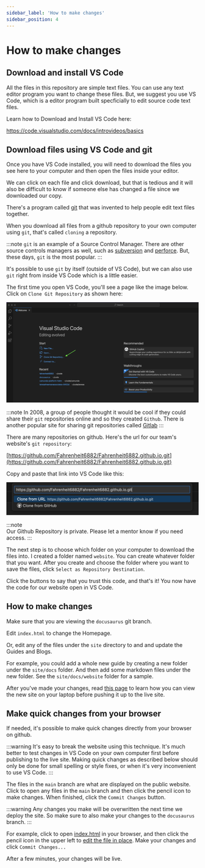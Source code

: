 ```yaml
---
sidebar_label: 'How to make changes'
sidebar_position: 4
---
```


# How to make changes

## Download and install VS Code

All the files in this repository are simple text files. You can use any text editor program you want to change these files. But, we suggest you use VS Code, which is a editor program built specficially to edit source code text files. 

Learn how to Download and Install VS Code here: 

https://code.visualstudio.com/docs/introvideos/basics

## Download files using VS Code and git

Once you have VS Code installed, you will need to download the files you see here to your computer and then open the files inside your editor.

We can click on each file and click download, but that is tedious and it will also be difficult to know if someone else has changed a file since we downloaded our copy. 

There's a program called [git](https://git-scm.com/) that was invented to help people edit text files together. 

When you download all files from a github repository to your own computer using `git`, that's called `cloning` a repository. 

:::note
`git` is an example of a Source Control Manager. There are other source controls managers as well, such as [subversion](https://subversion.apache.org/) and [perforce](https://www.perforce.com/). But, these days, `git` is the most popular. 
:::

It's possible to use `git` by itself (outside of VS Code), but we can also use `git` right from inside VS Code which is a little easier. 

The first time you open VS Code, you'll see a page like the image below. Click on `Clone Git Repository` as shown here: 

![VS Code Git Clone](img/readme-vs-code1.png)

:::note
In 2008, a group of people thought it would be cool if they could share their `git` repositories online and so they created `Github`. There is another popular site for sharing git repositories called [Gitlab](https://about.gitlab.com/)
:::

There are many repositories on github. Here's the url for our team's website's `git repository`:

[https://github.com/Fahrenheit6882/Fahrenheit6882.github.io.git](https://github.com/Fahrenheit6882/Fahrenheit6882.github.io.git)

Copy and paste that link into VS Code like this: 

![VS Code Git Clone URL](img/readme-vs-code2.png)

:::note  
Our Github Repository is private. Please let a mentor know if you need access. 
:::

The next step is to choose which folder on your computer to download the files into. I created a folder named `website`. You can create whatever folder that you want. After you create and choose the folder where you want to save the files, click `Select as Repository Destination`. 

Click the buttons to say that you trust this code, and that's it! You now have the code for our website open in VS Code. 

## How to make changes

Make sure that you are viewing the `docusaurus` git branch. 

Edit `index.html` to change the Homepage. 

Or, edit any of the files under the `site` directory to and and update the Guides and Blogs. 

For example, you could add a whole new guide by creating a new folder under the `site/docs` folder. And then add some markdown files under the new folder. See the `site/docs/website` folder for a sample. 

After you've made your changes, read [this page](/site/docs/website/website-deploy) to learn how you can view the new site on your laptop before pushing it up to the live site. 


## Make quick changes from your browser

If needed, it's possible to make quick changes directly from your browser on github.

:::warning
It's easy to break the website using this technique. It's much better to test changes in VS Code on your own computer first before publishing to the live site. Making quick changes as described below should only be done for small spelling or style fixes, or when it's very inconvenient to use VS Code. 
:::

The files in the `main` branch are what are displayed on the public website. Click to open any files in the `main` branch and then click the pencil icon to make changes. When finished, click the `Commit Changes` button. 

:::warning
Any changes you make will be overwritten the next time we deploy the site. So make sure to also make your changes to the `docusaurus` branch. 
:::

For example, click to open [index.html](https://github.com/Fahrenheit6882/Fahrenheit6882.github.io/blob/main/index.html) in your browser, and then click the pencil icon in the upper left to [edit the file in place](https://github.com/Fahrenheit6882/Fahrenheit6882.github.io/edit/main/index.html). Make your changes and click `Commit Changes...` 

After a few minutes, your changes will be live.  